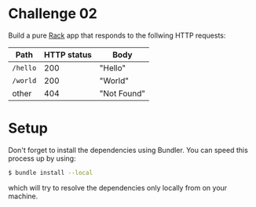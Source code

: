 # Challenge 02

Build a pure [Rack](http://rack.github.io/) app that responds to the follwing HTTP requests:

Path       | HTTP status | Body
---------- | ------------|-------
``/hello`` | 200         | "Hello"
``/world`` | 200         | "World"
other      | 404         | "Not Found"

# Setup

Don't forget to install the dependencies using Bundler. You can speed this process up by using:

```sh
$ bundle install --local
```

which will try to resolve the dependencies only locally from on your machine.
